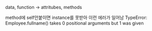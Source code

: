 data, function -> attritubes, methods

method에 self안붙이면 instance를 못받아 이런 에러가 일어남
TypeError: Employee.fullname() takes 0 positional arguments but 1 was given